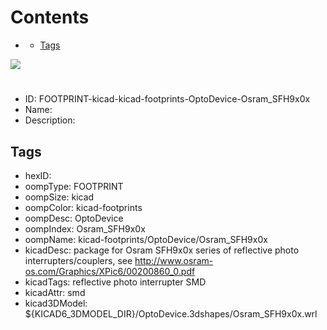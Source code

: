 



Contents
========

* [](#)
	* [Tags](#tags)
  
![][im]
# 

- ID: FOOTPRINT-kicad-kicad-footprints-OptoDevice-Osram_SFH9x0x
- Name: 
- Description: 

## Tags

- hexID: 
- oompType: FOOTPRINT
- oompSize: kicad
- oompColor: kicad-footprints
- oompDesc: OptoDevice
- oompIndex: Osram_SFH9x0x
- oompName: kicad-footprints/OptoDevice/Osram_SFH9x0x
- kicadDesc: package for Osram SFH9x0x series of reflective photo interrupters/couplers, see http://www.osram-os.com/Graphics/XPic6/00200860_0.pdf
- kicadTags: reflective photo interrupter SMD
- kicadAttr: smd
- kicad3DModel: ${KICAD6_3DMODEL_DIR}/OptoDevice.3dshapes/Osram_SFH9x0x.wrl



[im]: image.png
